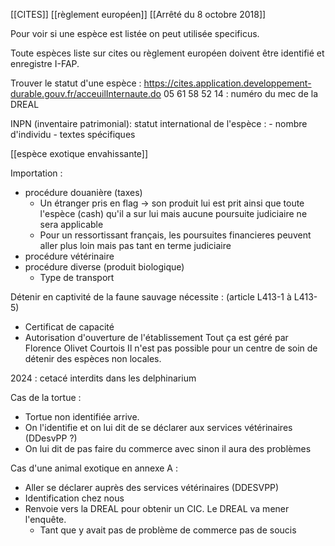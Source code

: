 [[CITES]]
[[règlement européen]]
[[Arrêté du 8 octobre 2018]]

Pour voir si une espèce est listée on peut utilisée specificus.

Toute espèces liste sur cites ou règlement européen doivent être identifié et enregistre I-FAP.

Trouver le statut d'une espèce :
https://cites.application.developpement-durable.gouv.fr/acceuilInternaute.do
05 61 58 52 14 : numéro du mec de la DREAL

INPN (inventaire patrimonial): statut international de l'espèce :
	- nombre d'individu
	- textes spécifiques

[[espèce exotique envahissante]]

Importation :
- procédure douanière (taxes)
	- Un étranger pris en flag -> son produit lui est prit ainsi que toute l'espèce (cash) qu'il a sur lui mais aucune poursuite judiciaire ne sera applicable
	- Pour un ressortissant français, les poursuites financieres peuvent aller plus loin mais pas tant en terme judiciaire
- procédure vétérinaire
- procédure diverse (produit biologique)
	- Type de transport


Détenir en captivité de la faune sauvage nécessite : (article L413-1 à L413-5)
- Certificat de capacité
- Autorisation d'ouverture de l'établissement
Tout ça est géré par Florence Olivet Courtois
Il n'est pas possible pour un centre de soin de détenir des espèces non locales.

2024 : cetacé interdits dans les delphinarium



Cas de la tortue :
- Tortue non identifiée arrive.
- On l'identifie et on lui dit de se déclarer aux services vétérinaires (DDesvPP ?)
- On lui dit de pas faire du commerce avec sinon il aura des problèmes

Cas d'une animal exotique en annexe A :
- Aller se déclarer auprès des services vétérinaires (DDESVPP)
- Identification chez nous
- Renvoie vers la DREAL pour obtenir un CIC. Le DREAL va mener l'enquête.
	- Tant que y avait pas de problème de commerce pas de soucis
